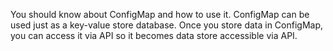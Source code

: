 You should know about ConfigMap and how to use it. ConfigMap can be used just as a key-value store database. Once you store data in ConfigMap, you can access it via API so it becomes data store accessible via API. 